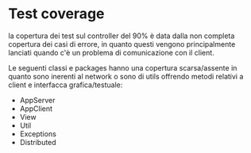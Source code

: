 # Test coverage 

la copertura dei test sul controller del 90% è data dalla non completa copertura dei casi di errore, in quanto questi vengono principalmente lanciati quando c'è un problema di comunicazione con il client.

Le seguenti classi e packages hanno una copertura scarsa/assente in quanto sono inerenti al network o sono di utils offrendo metodi relativi a client e interfacca grafica/testuale:
- AppServer
- AppClient
- View
- Util
- Exceptions
- Distributed


